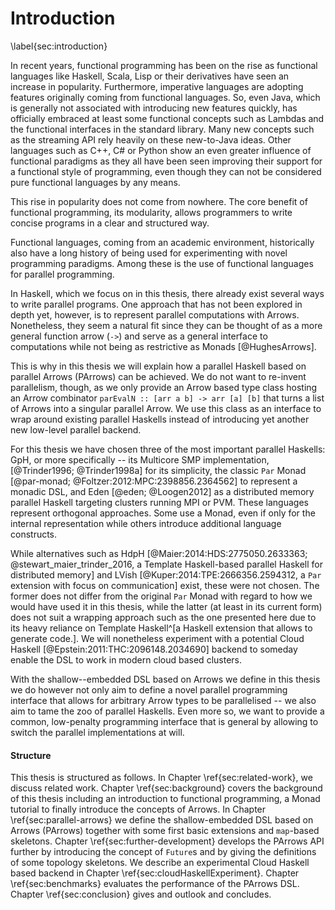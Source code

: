 # Introduction
\label{sec:introduction}

In recent years, functional programming has been on the rise as functional
languages like Haskell, Scala, Lisp or their derivatives have seen an increase in popularity.
Furthermore, imperative languages are adopting features
originally coming from functional languages. So, even Java, which is
generally not associated with introducing new features quickly, has officially
embraced at least some functional concepts such as Lambdas and the functional
interfaces in the standard library. Many new concepts such as
the streaming API rely heavily on these new-to-Java ideas.
Other languages such as C++, C# or Python show an even greater influence of functional
paradigms as they all have been seen improving their support for a functional style of programming,
even though they can not be considered pure functional languages by any means.

This rise in popularity does not come from nowhere. The core benefit
of functional programming, its modularity, allows programmers
to write concise programs in a clear and structured way.

Functional languages, coming from an academic environment,
historically also have a long history of being used for 
experimenting with novel programming paradigms. Among these is
the use of functional languages for parallel programming.

In Haskell, which we focus on in this thesis, there already exist several
ways to write parallel programs.
One approach that has not been explored in depth yet, however, is to represent
parallel computations with Arrows. Nonetheless, they seem a natural fit since they can be
thought of as a more general function arrow
(`->`) and serve as a general interface to computations while not being as
restrictive as Monads [@HughesArrows].

This is why in this thesis
we will explain how a parallel Haskell based on parallel Arrows (PArrows) can be achieved.
We do not want to re-invent parallelism, though, as we only provide an
Arrow based type class hosting an Arrow combinator
`parEvalN :: [arr a b] -> arr [a] [b]` that turns a list of Arrows into a
singular parallel Arrow. We use this class as an interface to wrap around existing
parallel Haskells instead of introducing yet another new low-level parallel
backend.

For this thesis we have chosen three of the most important parallel Haskells:
GpH, or more specifically -- its Multicore SMP implementation, [@Trinder1996; @Trinder1998a] for its simplicity,
the classic `Par` Monad [@par-monad; @Foltzer:2012:MPC:2398856.2364562]
to represent a monadic DSL, and Eden [@eden; @Loogen2012] as a
distributed memory parallel Haskell targeting clusters running MPI or PVM.
These languages represent orthogonal approaches.
Some use a Monad, even if only for the internal representation
while others introduce additional language constructs.

While alternatives such as HdpH [@Maier:2014:HDS:2775050.2633363; @stewart_maier_trinder_2016, a Template Haskell-based parallel Haskell for distributed memory]
and LVish [@Kuper:2014:TPE:2666356.2594312, a `Par` extension with focus on communication] exist,
these were not chosen. The former does not differ from the original
`Par` Monad with regard to how we would have used it in this thesis,
while the latter (at least in its current form) does not suit a wrapping approach
such as the one presented here due to its heavy reliance on Template Haskell^[a Haskell extension that allows to generate code.].
We will nonetheless
experiment with a potential Cloud Haskell [@Epstein:2011:THC:2096148.2034690] backend
to someday enable the DSL to work in modern cloud based clusters.

With the shallow--embedded DSL based on Arrows we define in this thesis
we do however not only aim to define a novel parallel programming
interface that allows for arbitrary Arrow types to be parallelised --
we also aim to tame the zoo of parallel Haskells.
Even more so, we want to provide a common,
low-penalty programming interface that is general by allowing
to switch the parallel implementations at will.

#### Structure

This thesis is structured as follows. In Chapter \ref{sec:related-work}, we discuss
related work. Chapter \ref{sec:background} covers the background of this thesis
including an introduction to functional programming, a Monad tutorial to finally
introduce the concepts of Arrows.
In Chapter \ref{sec:parallel-arrows} we define the shallow-embedded DSL based on Arrows (PArrows)
together with some first basic extensions and `map`-based skeletons.
Chapter \ref{sec:further-development} develops the PArrows API further
by introducing the concept of `Future`s and by giving the definitions of some topology
skeletons. We describe an experimental Cloud Haskell based backend in Chapter \ref{sec:cloudHaskellExperiment}.
Chapter \ref{sec:benchmarks} evaluates the performance of the PArrows DSL.
Chapter \ref{sec:conclusion} gives and outlook and concludes.
